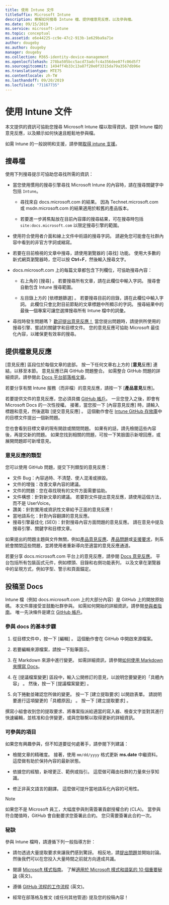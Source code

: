 ```yaml
---
title: 使用 Intune 文件
titleSuffix: Microsoft Intune
description: 瞭解如何搜尋 Intune 檔、提供檔意見反應，以及參與檔。
ms.date: 09/15/2019
ms.service: microsoft-intune
ms.topic: conceptual
ms.assetid: e6e44225-cc9e-47c2-913b-1e629ba9a71e
author: dougeby
ms.author: dougeby
manager: dougeby
ms.collection: M365-identity-device-management
ms.openlocfilehash: 278ba505bcc5acd73adcfc4a356dee07fc06d5f7
ms.sourcegitcommit: 1494ff4b33c13a87f20e0f3315da79a3567db96e
ms.translationtype: MTE75
ms.contentlocale: zh-TW
ms.lasthandoff: 09/20/2019
ms.locfileid: "71167735"
---
```

# <a name="using-the-intune-docs"></a>使用 Intune 文件

本文提供的資訊可協助您搜尋 Microsoft Intune 檔以取得資訊、提供 Intune 檔的意見反應，以及顯示如何快速且輕鬆地參與檔。

如需 Intune 的一般說明和支援，請參閱[取得 intune 支援](get-support.md)。

## <a name="search-the-docs"></a>搜尋檔

 使用下列搜尋提示可協助您尋找所需的資訊：  

- 當您使用慣用的搜尋引擎尋找 Microsoft Intune 的內容時，請在搜尋關鍵字中包括 `Intune`。  

  - 尋找來自 docs.microsoft.com 的結果。 因為 Technet.microsoft.com 或 msdn.microsoft.com 的結果適用於較舊的產品版本。  

  - 若要進一步將焦點放在目前內容庫的搜尋結果，可在搜尋時包括 `site:docs.microsoft.com` 以限定搜尋引擎的範圍。  

- 使用符合使用者介面和線上文件中術語的搜尋字詞。 請避免您可能會在社群內容中看到的非官方字詞或縮寫。

- 若要在目前檢視的文章中搜尋，請使用瀏覽器的 [尋找]  功能。 使用大多數的新式網頁瀏覽器時，您可以按 **Ctrl**+**F**，然後輸入搜尋文字。  

- docs.microsoft.com 上的每篇文章都包含下列欄位，可協助搜尋內容：  

  - 右上角的 [搜尋]  。 若要搜尋所有文章，請在此欄位中輸入字詞。 搜尋會自動包含 Intune 搜尋範圍。

  - 左目錄上方的 [依標題篩選]  。 若要搜尋目前的目錄，請在此欄位中輸入字詞。 此欄位只會比對目前節點的文章標題中所顯示的字詞。 搜尋結果中的最後一個專案可讓您選擇搜尋所有 Intune 檔中的詞彙。

- 尋找時發生問題嗎？ [歡迎提出意見反應！](#provide-doc-feedback) 當您提出問題時，請提供所使用的搜尋引擎、嘗試的關鍵字和目標文件。 您的意見反應可協助 Microsoft 最佳化內容，以確保更有效率的搜尋。  

## <a name="provide-doc-feedback"></a>提供檔意見反應

[意見反應] 區段位於每個文章的底部。 按一下任何文章右上方的 [**意見**反應] 連結，以移至本節。 意見反應已與 GitHub 問題整合。 如需整合 GitHub 問題的詳細資訊，請參閱此 [Docs 平台部落格文章](https://docs.microsoft.com/teamblog/a-new-feedback-system-is-coming-to-docs)。

若要分享有關 Intune 服務（而非檔）的意見反應，請按一下 [**產品意見**反應]。

若要提供文件的意見反應，您必須具備 [GitHub 帳戶](https://github.com/join)。 一旦您登入之後，即會有 Microsoft Docs 的一次性授權。 接著，當您按一下 [內容意見反應]  時，請輸入標題和意見，然後選取 [提交意見反應]  。 這個動作會在 [Intune GitHub 存放庫](https://github.com/MicrosoftDocs/intunedocs/issues)中的目標文件提出一個新問題。

您也會看到目標文章的現有開啟或關閉問題。 如果有的話，請先檢閱這些內容後，再提交新的問題。 如果您找到相關的問題，可按一下笑臉圖示新增回應，或展開問題即可新增意見。

### <a name="types-of-feedback"></a>意見反應的類型

您可以使用 GitHub 問題，提交下列類型的意見反應：

- 文件 Bug：內容過時、不清楚、使人混淆或損毀。
- 文件的增強：改善文章內容的建議。
- 文件的問題：您在尋找現有的文件方面需要協助。
- 文件構想：針對新文章的建議。 若要對文件提出意見反應，請使用這個方法，而不是 UserVoice。
- 讚美：針對實用或資訊性文章給予正面的意見反應！
- 當地語系化：針對內容翻譯的意見反應。
- 搜尋引擎最佳化 (SEO)：針對搜尋內容方面問題的意見反應。 請在意見中提及搜尋引擎、關鍵字和目標文章。

如果提出的問題主題與文件無關，例如[產品意見反應](https://microsoftintune.uservoice.com/forums/291681-ideas)、[產品問題](https://social.technet.microsoft.com/Forums/en-US/home?forum=microsoftintuneprod)或[支援要求](get-support.md)，則系統會關閉這些問題，並將使用者重新導向至適當的意見反應通道。

若要分享 docs.microsoft.com 平台上的意見反應，請參閱 [Docs 意見反應](https://aka.ms/sitefeedback)。 平台包括所有包裝函式元件，例如標頭、目錄和右側功能表列， 以及文章在瀏覽器中的呈現方式，例如字型、警示和頁面錨定。

## <a name="contribute-to-docs"></a>投稿至 Docs

Intune 檔（例如 docs.microsoft.com 上的大部分內容）是 GitHub 上的開放原始碼。 本文件庫接受並鼓勵社群參與。 如需如何開始的詳細資訊，請參閱[參與者指南](https://docs.microsoft.com/contribute)。 唯一先決條件是建立 [GitHub 帳戶](https://github.com/join)。

### <a name="basic-steps-to-contribute-to-docs"></a>參與 docs 的基本步驟

1. 從目標文件中，按一下 [編輯]  。 這個動作會在 GitHub 中開啟來源檔案。  

2. 若要編輯來源檔案，請按一下鉛筆圖示。  

3. 在 Markdown 來源中進行變更。 如需詳細資訊，請參閱[如何使用 Markdown 來撰寫 Docs](https://docs.microsoft.com/contribute/how-to-write-use-markdown)。  

4. 在 [提議檔案變更] 區段中，輸入公開修訂的意見，以說明您要變更的「具體內容」  。 然後，按一下 [提議檔案變更]  。  

5. 向下捲動並確認您所做的變更。 按一下 [建立提取要求]  以開啟表單。 請說明要進行這項變更的「具體原因」  。 按一下 [建立提取要求]  。

撰寫小組會收到您的提取要求、將專案指派給適當的寫入器、檢查文字並對其進行快速編輯，並核准和合併變更，或與您聯繫以取得更新的詳細資訊。  

### <a name="what-to-contribute"></a>可參與的項目

如果您有興趣參與，但不知道要從何處著手，請參閱下列建議：  

- 檢閱文章的精確度。 接著，使用 `mm/dd/yyyy` 格式更新 **ms.date** 中繼資料。 這麼做有助於保持內容的最新狀態。  

- 依據您的經驗，新增更正、範例或指引。 這麼做可藉由社群的力量來分享知識。

- 修正非英文語言的翻譯。 這麼做可提升當地語系化內容的可用性。  

> [!Note]  
> 如果您不是 Microsoft 員工，大幅度參與則需簽署貢獻授權合約 (CLA)。 當參與符合閾值時，GitHub 會自動要求您簽署此合約。 您只需要簽署此合約一次。

### <a name="tips"></a>秘訣

參與 Intune 檔時，請遵循下列一般指導方針：

- 請勿透過大量提取要求來讓我們感到驚訝。 相反地，請[提出問題](#provide-doc-feedback)並開始討論。 然後我們可以在您投入大量時間之前就方向達成共識。  

- 閱讀 [Microsoft 樣式指南](https://aka.ms/MicrosoftStyle)。 了解[適用於 Microsoft 樣式和語氣的 10 個重要秘訣](https://docs.microsoft.com/style-guide/top-10-tips-style-voice) \(英文\)。  

- 遵循 [GitHub 流程的工作流程](https://guides.github.com/introduction/flow/) \(英文\)。  

- 經常在部落格及推文 (或任何其他管道) 提及您的投稿內容！  
